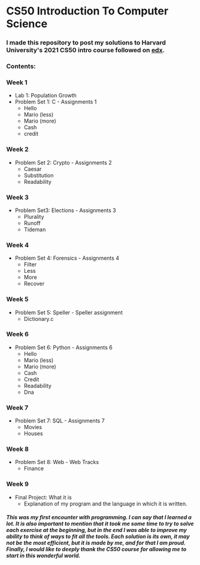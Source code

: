 # CS50 Introduction To Computer Science

### I made this repository to post my solutions to Harvard University's 2021 CS50 intro course followed on [**edx**](https://www.edx.org/course/introduction-computer-science-harvardx-cs50x).

### **Contents:**
### Week 1
 * Lab 1: Population Growth
 * Problem Set 1: C - Assignments 1
   * Hello
   * Mario (less)
   * Mario (more)
   * Cash
   * credit
### Week 2   
 * Problem Set 2: Crypto - Assignments 2
   * Caesar
   * Substitution
   * Readability
### Week 3   
 * Problem Set3: Elections - Assignments 3
   * Plurality
   * Runoff
   * Tideman
### Week 4   
 * Problem Set 4: Forensics - Assignments 4
   * Filter
   * Less
   * More
   * Recover
### Week 5 
 * Problem Set 5: Speller - Speller assignment
   * Dictionary.c
### Week 6   
 * Problem Set 6: Python - Assignments 6
   * Hello
   * Mario (less)
   * Mario (more)
   * Cash
   * Credit
   * Readability
   * Dna
### Week 7   
 * Problem Set 7: SQL - Assignments 7
   * Movies
   * Houses
### Week 8
 * Problem Set 8: Web - Web Tracks
   * Finance
### Week 9   
 * Final Project: What it is
   * Explanation of my program and the language in which it is written.

##### This was my first encounter with programming. I can say that I learned a lot. It is also important to mention that it took me some time to try to solve each exercise at the beginning, but in the end I was able to improve my ability to think of ways to fit all the tools. Each solution is its own, it may not be the most efficient, but it is made by me, and for that I am proud. Finally, I would like to deeply thank the CS50 course for allowing me to start in this wonderful world.
